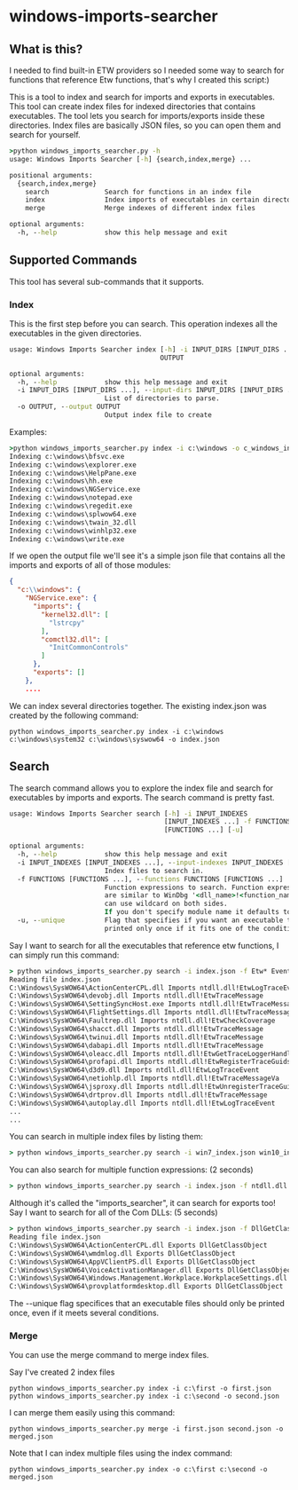 # windows-imports-searcher

## What is this?

I needed to find built-in ETW providers so I needed some way to search for functions that 
reference Etw functions, that's why I created this script:)

This is a tool to index and search for imports and exports in executables. This tool
can create index files for indexed directories that contains executables. The
tool lets you search for imports/exports inside these directories. Index files
are basically JSON files, so you can open them and search for yourself.

```cmd
>python windows_imports_searcher.py -h
usage: Windows Imports Searcher [-h] {search,index,merge} ...

positional arguments:
  {search,index,merge}
    search              Search for functions in an index file
    index               Index imports of executables in certain directories
    merge               Merge indexes of different index files

optional arguments:
  -h, --help            show this help message and exit
```

## Supported Commands

This tool has several sub-commands that it supports.

### Index

This is the first step before you can search. This operation indexes all the executables in the given directories.

```cmd
usage: Windows Imports Searcher index [-h] -i INPUT_DIRS [INPUT_DIRS ...] -o
                                      OUTPUT

optional arguments:
  -h, --help            show this help message and exit
  -i INPUT_DIRS [INPUT_DIRS ...], --input-dirs INPUT_DIRS [INPUT_DIRS ...]
                        List of directories to parse.
  -o OUTPUT, --output OUTPUT
                        Output index file to create
```

Examples:

```cmd
>python windows_imports_searcher.py index -i c:\windows -o c_windows_index.json
Indexing c:\windows\bfsvc.exe
Indexing c:\windows\explorer.exe
Indexing c:\windows\HelpPane.exe
Indexing c:\windows\hh.exe
Indexing c:\windows\NGService.exe
Indexing c:\windows\notepad.exe
Indexing c:\windows\regedit.exe
Indexing c:\windows\splwow64.exe
Indexing c:\windows\twain_32.dll
Indexing c:\windows\winhlp32.exe
Indexing c:\windows\write.exe
```

If we open the output file we'll see it's a simple json file that contains all the imports and exports of all of those 
modules:

```json
{
  "c:\\windows": {
    "NGService.exe": {
      "imports": {
        "kernel32.dll": [
          "lstrcpy"
        ], 
        "comctl32.dll": [
          "InitCommonControls"
        ]
      }, 
      "exports": []
    }, 
    ....
 ```
 
We can index several directories together. The existing index.json was created by the following command:

<code>python windows_imports_searcher.py index -i c:\windows c:\windows\system32 c:\windows\syswow64 -o index.json</code>


## Search

The search command allows you to explore the index file and search for executables by imports and exports.
The search command is pretty fast.

```cmd
usage: Windows Imports Searcher search [-h] -i INPUT_INDEXES
                                       [INPUT_INDEXES ...] -f FUNCTIONS
                                       [FUNCTIONS ...] [-u]

optional arguments:
  -h, --help            show this help message and exit
  -i INPUT_INDEXES [INPUT_INDEXES ...], --input-indexes INPUT_INDEXES [INPUT_INDEXES ...]
                        Index files to search in.
  -f FUNCTIONS [FUNCTIONS ...], --functions FUNCTIONS [FUNCTIONS ...]
                        Function expressions to search. Function expressions
                        are similar to WinDbg '<dll_name>!<function_name>'. You
                        can use wildcard on both sides.
                        If you don't specify module name it defaults to '*'
  -u, --unique          Flag that specifies if you want an executable to be
                        printed only once if it fits one of the conditions.
```

Say I want to search for all the executables that reference etw functions, I can simply run this command:

```cmd
> python windows_imports_searcher.py search -i index.json -f Etw* Event* --unique
Reading file index.json
C:\Windows\SysWOW64\ActionCenterCPL.dll Imports ntdll.dll!EtwLogTraceEvent
C:\Windows\SysWOW64\devobj.dll Imports ntdll.dll!EtwTraceMessage
C:\Windows\SysWOW64\SettingSyncHost.exe Imports ntdll.dll!EtwTraceMessage
C:\Windows\SysWOW64\FlightSettings.dll Imports ntdll.dll!EtwTraceMessage
C:\Windows\SysWOW64\Faultrep.dll Imports ntdll.dll!EtwCheckCoverage
C:\Windows\SysWOW64\shacct.dll Imports ntdll.dll!EtwTraceMessage
C:\Windows\SysWOW64\twinui.dll Imports ntdll.dll!EtwTraceMessage
C:\Windows\SysWOW64\dabapi.dll Imports ntdll.dll!EtwTraceMessage
C:\Windows\SysWOW64\oleacc.dll Imports ntdll.dll!EtwGetTraceLoggerHandle
C:\Windows\SysWOW64\profapi.dll Imports ntdll.dll!EtwRegisterTraceGuidsW
C:\Windows\SysWOW64\d3d9.dll Imports ntdll.dll!EtwLogTraceEvent
C:\Windows\SysWOW64\netiohlp.dll Imports ntdll.dll!EtwTraceMessageVa
C:\Windows\SysWOW64\jsproxy.dll Imports ntdll.dll!EtwUnregisterTraceGuids
C:\Windows\SysWOW64\drtprov.dll Imports ntdll.dll!EtwTraceMessage
C:\Windows\SysWOW64\autoplay.dll Imports ntdll.dll!EtwLogTraceEvent
...
...
```

You can search in multiple index files by listing them:
```cmd
> python windows_imports_searcher.py search -i win7_index.json win10_index.json -f CreateMutex* --unique
```

You can also search for multiple function expressions: (2 seconds)

```cmd
> python windows_imports_searcher.py search -i index.json -f ntdll.dll!RtlGetVersion ntdll.dll!NtCreateThread*
```

Although it's called the "imports_searcher", it can search for exports too! Say I want to search for all of the Com DLLs: (5 seconds)

```cmd
> python windows_imports_searcher.py search -i index.json -f DllGetClassObject --unique
Reading file index.json
C:\Windows\SysWOW64\ActionCenterCPL.dll Exports DllGetClassObject
C:\Windows\SysWOW64\wmdmlog.dll Exports DllGetClassObject
C:\Windows\SysWOW64\AppVClientPS.dll Exports DllGetClassObject
C:\Windows\SysWOW64\VoiceActivationManager.dll Exports DllGetClassObject
C:\Windows\SysWOW64\Windows.Management.Workplace.WorkplaceSettings.dll Exports DllGetClassObject
C:\Windows\SysWOW64\provplatformdesktop.dll Exports DllGetClassObject
```

The --unique flag specifices that an executable files should only be printed once, even if it meets several conditions.

### Merge

You can use the merge command to merge index files.

Say I've created 2 index files

```
python windows_imports_searcher.py index -i c:\first -o first.json
python windows_imports_searcher.py index -i c:\second -o second.json
```

I can merge them easily using this command:

```
python windows_imports_searcher.py merge -i first.json second.json -o merged.json
```

Note that I can index multiple files using the index command:

```
python windows_imports_searcher.py index -o c:\first c:\second -o merged.json
```
